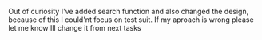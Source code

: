 Out of curiosity I've added search function and also changed the design, because of this I could'nt focus on test suit. If my aproach is wrong please let me know Ill change it from next tasks
